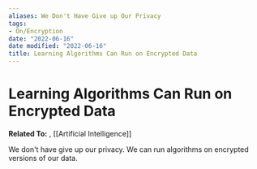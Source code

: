 ```yaml
---
aliases: We Don't Have Give up Our Privacy
tags:
- On/Encryption
date: "2022-06-16"
date modified: "2022-06-16"
title: Learning Algorithms Can Run on Encrypted Data
---
```


# Learning Algorithms Can Run on Encrypted Data
**Related To:** , [[Artificial Intelligence]]

We don't have give up our privacy. We can run algorithms on encrypted versions of our data.
